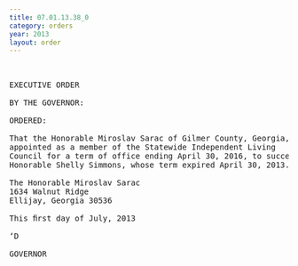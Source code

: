 ```yaml
---
title: 07.01.13.38_0
category: orders
year: 2013
layout: order
---
```


<pre> 

EXECUTIVE ORDER

BY THE GOVERNOR:

ORDERED:

That the Honorable Miroslav Sarac of Gilmer County, Georgia, is
appointed as a member of the Statewide Independent Living
Council for a term of office ending April 30, 2016, to succeed the
Honorable Shelly Simmons, whose term expired April 30, 2013.

The Honorable Miroslav Sarac
1634 Walnut Ridge
Ellijay, Georgia 30536

This ﬁrst day of July, 2013

‘D

GOVERNOR

</pre>
